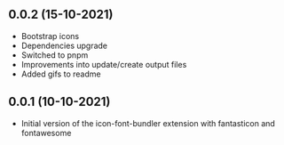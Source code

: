 ## 0.0.2 (15-10-2021)
- Bootstrap icons
- Dependencies upgrade
- Switched to pnpm
- Improvements into update/create output files
- Added gifs to readme

## 0.0.1 (10-10-2021)

- Initial version of the icon-font-bundler extension with fantasticon and fontawesome
